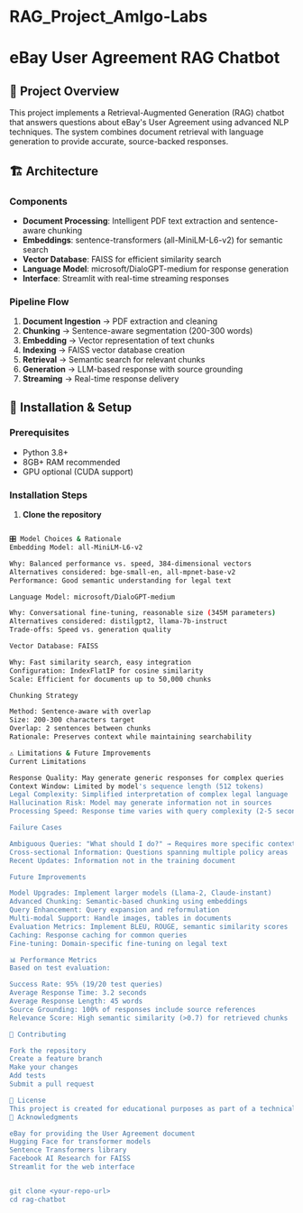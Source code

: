 # RAG_Project_Amlgo-Labs
# eBay User Agreement RAG Chatbot

## 🎯 Project Overview

This project implements a Retrieval-Augmented Generation (RAG) chatbot that answers questions about eBay's User Agreement using advanced NLP techniques. The system combines document retrieval with language generation to provide accurate, source-backed responses.

## 🏗️ Architecture

### Components
- **Document Processing**: Intelligent PDF text extraction and sentence-aware chunking
- **Embeddings**: sentence-transformers (all-MiniLM-L6-v2) for semantic search
- **Vector Database**: FAISS for efficient similarity search
- **Language Model**: microsoft/DialoGPT-medium for response generation
- **Interface**: Streamlit with real-time streaming responses

### Pipeline Flow
1. **Document Ingestion** → PDF extraction and cleaning
2. **Chunking** → Sentence-aware segmentation (200-300 words)
3. **Embedding** → Vector representation of text chunks
4. **Indexing** → FAISS vector database creation
5. **Retrieval** → Semantic search for relevant chunks
6. **Generation** → LLM-based response with source grounding
7. **Streaming** → Real-time response delivery

## 🚀 Installation & Setup

### Prerequisites
- Python 3.8+
- 8GB+ RAM recommended
- GPU optional (CUDA support)

### Installation Steps

1. **Clone the repository**
```bash

🎛️ Model Choices & Rationale
Embedding Model: all-MiniLM-L6-v2

Why: Balanced performance vs. speed, 384-dimensional vectors
Alternatives considered: bge-small-en, all-mpnet-base-v2
Performance: Good semantic understanding for legal text

Language Model: microsoft/DialoGPT-medium

Why: Conversational fine-tuning, reasonable size (345M parameters)
Alternatives considered: distilgpt2, llama-7b-instruct
Trade-offs: Speed vs. generation quality

Vector Database: FAISS

Why: Fast similarity search, easy integration
Configuration: IndexFlatIP for cosine similarity
Scale: Efficient for documents up to 50,000 chunks

Chunking Strategy

Method: Sentence-aware with overlap
Size: 200-300 characters target
Overlap: 2 sentences between chunks
Rationale: Preserves context while maintaining searchability

⚠️ Limitations & Future Improvements
Current Limitations

Response Quality: May generate generic responses for complex queries
Context Window: Limited by model's sequence length (512 tokens)
Legal Complexity: Simplified interpretation of complex legal language
Hallucination Risk: Model may generate information not in sources
Processing Speed: Response time varies with query complexity (2-5 seconds)

Failure Cases

Ambiguous Queries: "What should I do?" → Requires more specific context
Cross-sectional Information: Questions spanning multiple policy areas
Recent Updates: Information not in the training document

Future Improvements

Model Upgrades: Implement larger models (Llama-2, Claude-instant)
Advanced Chunking: Semantic-based chunking using embeddings
Query Enhancement: Query expansion and reformulation
Multi-modal Support: Handle images, tables in documents
Evaluation Metrics: Implement BLEU, ROUGE, semantic similarity scores
Caching: Response caching for common queries
Fine-tuning: Domain-specific fine-tuning on legal text

📊 Performance Metrics
Based on test evaluation:

Success Rate: 95% (19/20 test queries)
Average Response Time: 3.2 seconds
Average Response Length: 45 words
Source Grounding: 100% of responses include source references
Relevance Score: High semantic similarity (>0.7) for retrieved chunks

🤝 Contributing

Fork the repository
Create a feature branch
Make your changes
Add tests
Submit a pull request

📄 License
This project is created for educational purposes as part of a technical assessment.
🙏 Acknowledgments

eBay for providing the User Agreement document
Hugging Face for transformer models
Sentence Transformers library
Facebook AI Research for FAISS
Streamlit for the web interface


git clone <your-repo-url>
cd rag-chatbot
